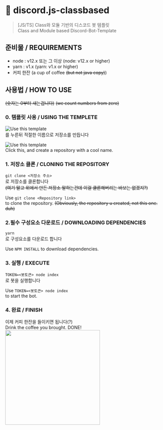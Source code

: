 # 🧾 discord.js-classbased
 > [JS/TS] Class와 모듈 기반의 디스코드 봇 템플릿   
 > Class and Module based Discord-Bot-Template
   
## 준비물 / REQUIREMENTS
* node : v12.x 또는 그 이상 (node: v12.x or higher)
* yarn : v1.x (yarn: v1.x or higher)
* 커피 한잔 (a cup of coffee ~~(but not java copy)~~)

## 사용법 / HOW TO USE
~~(숫자는 0부터 새는겁니다)~~ ~~(we count numbers from zero)~~

### 0. 템플릿 사용 / USING THE TEMPLETE
![Use this template](https://cdn.trinets.xyz/d/aIpFRn8llH.png)\
를 누른뒤 적절한 이름으로 저장소를 만듭니다

![Use this template](https://cdn.trinets.xyz/d/aIpFRn8llH.png)\
Click this, and create a repository with a cool name.

### 1. 저장소 클론 / CLONING THE REPOSITORY
```git clone <저장소 주소>```\
로 저장소를 클론합니다\
~~(여기 말고 위에서 만든 저장소 말하는건데 이걸 클론해버리는 바보는 없겠지?)~~

Use
```git clone <Repository link>```\
to clone the repository.
~~(Obviously, the repository u created, not this one. duh)~~

### 2.필수 구성요소 다운로드 / DOWNLOADING DEPENDENCIES
```yarn```\
로 구성요소를 다운로드 합니다

Use
```NPM INSTALL```
to download dependencies.

### 3. 실행 / EXECUTE
```TOKEN=<봇토큰> node index```\
로 봇을 실행합니다

Use
```TOKEN=<봇토큰> node index```\
to start the bot.

### 4. 완료 / FINISH
이제 커피 한잔을 들이키면 됩니다(?)   
Drink the coffee you brought. DONE!   
<image width=300px src=https://media.giphy.com/media/9UZZebsksF6ioNLpcl/giphy.gif>
